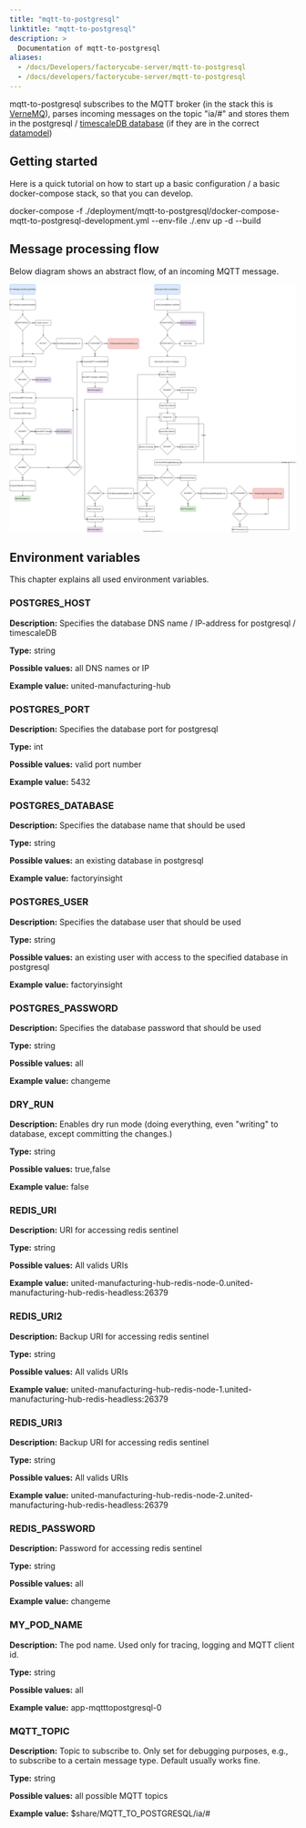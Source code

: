 ```yaml
---
title: "mqtt-to-postgresql"
linktitle: "mqtt-to-postgresql"
description: >
  Documentation of mqtt-to-postgresql
aliases:
  - /docs/Developers/factorycube-server/mqtt-to-postgresql
  - /docs/developers/factorycube-server/mqtt-to-postgresql
---
```


mqtt-to-postgresql subscribes to the MQTT broker (in the stack this is [VerneMQ](https://github.com/vernemq/vernemq)), parses incoming messages on the topic "ia/#" and stores them in the postgresql / [timescaleDB database](https://github.com/timescale/timescaledb) (if they are in the correct [datamodel](/docs/concepts/mqtt/))

## Getting started

Here is a quick tutorial on how to start up a basic configuration / a basic docker-compose stack, so that you can develop.

docker-compose -f ./deployment/mqtt-to-postgresql/docker-compose-mqtt-to-postgresql-development.yml --env-file ./.env up -d --build

## Message processing flow
Below diagram shows an abstract flow, of an incoming MQTT message.

[![MQTT-Flow](MQTT-Flow.svg)](MQTT-Flow.svg)

## Environment variables

This chapter explains all used environment variables.

### POSTGRES_HOST

**Description:** Specifies the database DNS name / IP-address for postgresql / timescaleDB 

**Type:** string

**Possible values:** all DNS names or IP 

**Example value:**  united-manufacturing-hub

### POSTGRES_PORT

**Description:** Specifies the database port for postgresql 

**Type:** int

**Possible values:** valid port number 

**Example value:** 5432

### POSTGRES_DATABASE

**Description:** Specifies the database name that should be used 

**Type:** string

**Possible values:** an existing database in postgresql 

**Example value:**  factoryinsight

### POSTGRES_USER

**Description:** Specifies the database user that should be used 

**Type:** string

**Possible values:** an existing user with access to the specified database in postgresql 

**Example value:**  factoryinsight

### POSTGRES_PASSWORD

**Description:** Specifies the database password that should be used 

**Type:** string

**Possible values:** all

**Example value:**  changeme

### DRY_RUN

**Description:** Enables dry run mode (doing everything, even "writing" to database, except committing the changes.) 

**Type:** string

**Possible values:** true,false

**Example value:**  false

### REDIS_URI

**Description:** URI for accessing redis sentinel  

**Type:** string

**Possible values:** All valids URIs

**Example value:** united-manufacturing-hub-redis-node-0.united-manufacturing-hub-redis-headless:26379

### REDIS_URI2

**Description:** Backup URI for accessing redis sentinel  

**Type:** string

**Possible values:** All valids URIs

**Example value:** united-manufacturing-hub-redis-node-1.united-manufacturing-hub-redis-headless:26379

### REDIS_URI3

**Description:** Backup URI for accessing redis sentinel  

**Type:** string

**Possible values:** All valids URIs

**Example value:** united-manufacturing-hub-redis-node-2.united-manufacturing-hub-redis-headless:26379

### REDIS_PASSWORD

**Description:** Password for accessing redis sentinel  

**Type:** string

**Possible values:** all 

**Example value:** changeme 

### MY_POD_NAME

**Description:** The pod name. Used only for tracing, logging and  MQTT client id. 

**Type:** string

**Possible values:** all 

**Example value:** app-mqtttopostgresql-0 

### MQTT_TOPIC

**Description:** Topic to subscribe to. Only set for debugging purposes, e.g., to subscribe to a certain message type. Default usually works fine.  

**Type:** string

**Possible values:**  all possible MQTT topics 

**Example value:** $share/MQTT_TO_POSTGRESQL/ia/# 


